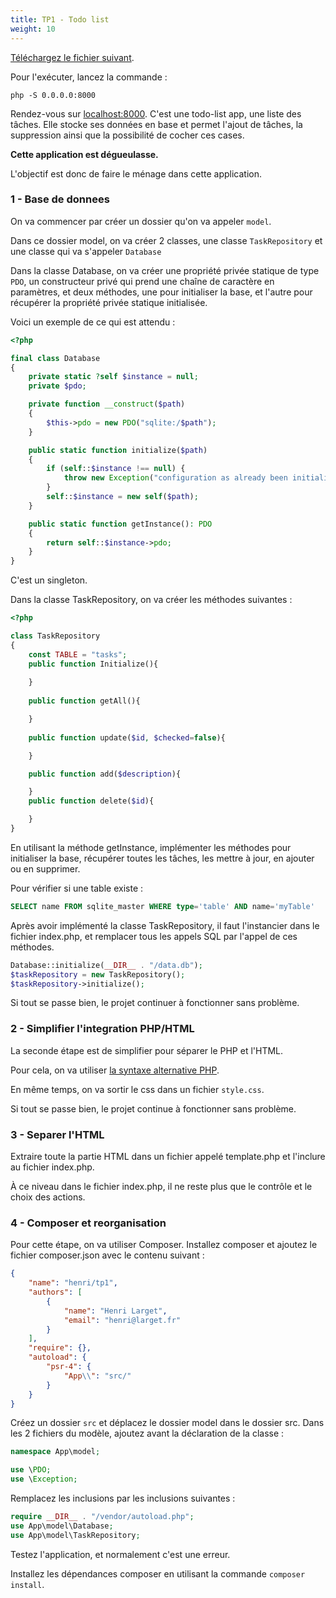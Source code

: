 ```yaml
---
title: TP1 - Todo list
weight: 10
---
```




[Téléchargez le fichier suivant](https://static.d3cima.com/courses/TP1.php).

Pour l'exécuter, lancez la commande :
```
php -S 0.0.0.0:8000 
```

Rendez-vous sur [localhost:8000](http://localhost:8000/).
C'est une todo-list app, une liste des tâches. Elle stocke ses données en base et permet l'ajout de tâches, la suppression ainsi que la possibilité de cocher ces cases.

__Cette application est dégueulasse.__

L'objectif est donc de faire le ménage dans cette application.


### 1 - Base de donnees

On va commencer par créer un dossier qu'on va appeler `model`. 

Dans ce dossier model, on va créer 2 classes, une classe `TaskRepository` et une classe qui va s'appeler `Database`

Dans la classe Database, on va créer une propriété privée statique de type `PDO`, un constructeur privé qui prend une chaîne de caractère en paramètres, et deux méthodes, une pour initialiser la base, et l'autre pour récupérer la propriété privée statique initialisée.

Voici un exemple de ce qui est attendu :

```php
<?php

final class Database
{
    private static ?self $instance = null;
    private $pdo;

    private function __construct($path)
    {
        $this->pdo = new PDO("sqlite:/$path");
    }

    public static function initialize($path)
    {
        if (self::$instance !== null) {
            throw new Exception("configuration as already been initialized");
        }
        self::$instance = new self($path);
    }

    public static function getInstance(): PDO
    {
        return self::$instance->pdo;
    }
}
```

C'est un singleton.

Dans la classe TaskRepository, on va créer les méthodes suivantes :
```php
<?php

class TaskRepository
{
    const TABLE = "tasks";
    public function Initialize(){
    
    }
    
    public function getAll(){

    }
    
    public function update($id, $checked=false){

    }

    public function add($description){

    }
    public function delete($id){

    }
}
```
En utilisant la méthode getInstance, implémenter les méthodes pour initialiser la base, récupérer toutes les tâches, les mettre à jour, en ajouter ou en supprimer.

Pour vérifier si une table existe :
```sql
SELECT name FROM sqlite_master WHERE type='table' AND name='myTable'
```

Après avoir implémenté la classe TaskRepository, il faut l'instancier dans le fichier index.php, et remplacer tous les appels SQL par l'appel de ces méthodes.

```php
Database::initialize(__DIR__ . "/data.db");
$taskRepository = new TaskRepository();
$taskRepository->initialize();
```

Si tout se passe bien, le projet continuer à fonctionner sans problème.

### 2 - Simplifier l'integration PHP/HTML

La seconde étape est de simplifier pour séparer le PHP et l'HTML.

Pour cela, on va utiliser [la syntaxe alternative PHP](https://www.php.net/manual/fr/control-structures.alternative-syntax.php).

En même temps, on va sortir le css dans un fichier `style.css`.

Si tout se passe bien, le projet continue à fonctionner sans problème.

### 3 - Separer l'HTML
Extraire toute la partie HTML dans un fichier appelé template.php et l'inclure au fichier index.php.

À ce niveau dans le fichier index.php, il ne reste plus que le contrôle et le choix des actions.

### 4 - Composer et reorganisation
Pour cette étape, on va utiliser Composer.
Installez composer et ajoutez le fichier composer.json avec le contenu suivant : 
```json
{
    "name": "henri/tp1",
    "authors": [
        {
            "name": "Henri Larget",
            "email": "henri@larget.fr"
        }
    ],
    "require": {},
    "autoload": {
        "psr-4": {
            "App\\": "src/"
        }
    }
}
```

Créez un dossier `src` et déplacez le dossier model dans le dossier src. 
Dans les 2 fichiers du modèle, ajoutez avant la déclaration de la classe :
```php
namespace App\model;

use \PDO;
use \Exception;
```
Remplacez les inclusions par les inclusions suivantes : 
```php
require __DIR__ . "/vendor/autoload.php";
use App\model\Database;
use App\model\TaskRepository;
```

Testez l'application, et normalement c'est une erreur. 

Installez les dépendances composer en utilisant la commande `composer install`. 

    
    
    
    
    
    
    
    
    